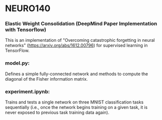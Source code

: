 # NEURO140

### Elastic Weight Consolidation (DeepMind Paper Implementation with Tensorflow)

This is an implementation of "Overcoming catastrophic forgetting in neural networks" (https://arxiv.org/abs/1612.00796) for supervised learning in TensorFlow.

### model.py: 
  Defines a simple fully-connected network and methods to compute the diagonal of the Fisher information matrix.

### experiment.ipynb:
  Trains and tests a single network on three MNIST classification tasks sequentially (i.e., once the network begins training on a given task, it is never exposed     to previous task training data again).
